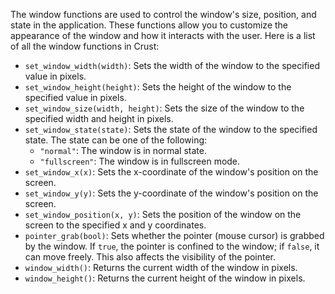 The window functions are used to control the window's size, position, and state in the application. These functions allow you to customize the appearance of the window and how it interacts with the user. Here is a list of all the window functions in Crust:

- `set_window_width(width)`: Sets the width of the window to the specified value in pixels.
- `set_window_height(height)`: Sets the height of the window to the specified value in pixels.
- `set_window_size(width, height)`: Sets the size of the window to the specified width and height in pixels.
- `set_window_state(state)`: Sets the state of the window to the specified state. The state can be one of the following:
  - `"normal"`: The window is in normal state.
  - `"fullscreen"`: The window is in fullscreen mode.
- `set_window_x(x)`: Sets the x-coordinate of the window's position on the screen.
- `set_window_y(y)`: Sets the y-coordinate of the window's position on the screen.
- `set_window_position(x, y)`: Sets the position of the window on the screen to the specified x and y coordinates.
- `pointer_grab(bool)`: Sets whether the pointer (mouse cursor) is grabbed by the window. If `true`, the pointer is confined to the window; if `false`, it can move freely. This also affects the visibility of the pointer.
- `window_width()`: Returns the current width of the window in pixels.
- `window_height()`: Returns the current height of the window in pixels.
